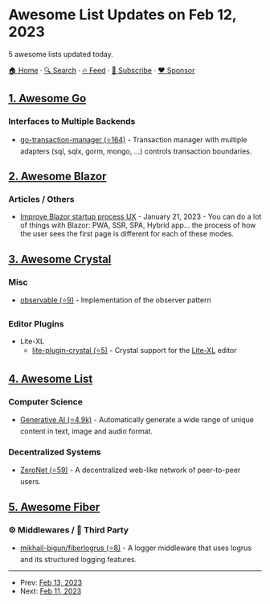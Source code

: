 # Awesome List Updates on Feb 12, 2023

5 awesome lists updated today.

[🏠 Home](/README.md) · [🔍 Search](https://www.trackawesomelist.com/search/) · [🔥 Feed](https://www.trackawesomelist.com/rss.xml) · [📮 Subscribe](https://trackawesomelist.us17.list-manage.com/subscribe?u=d2f0117aa829c83a63ec63c2f&id=36a103854c) · [❤️  Sponsor](https://github.com/sponsors/theowenyoung)



## [1. Awesome Go](/content/avelino/awesome-go/README.md)

### Interfaces to Multiple Backends

*   [go-transaction-manager (⭐164)](https://github.com/avito-tech/go-transaction-manager) - Transaction manager with multiple adapters (sql, sqlx, gorm, mongo, ...) controls transaction boundaries.

## [2. Awesome Blazor](/content/AdrienTorris/awesome-blazor/README.md)

### Articles / Others

*   [Improve Blazor startup process UX](https://ysmoradi.medium.com/improve-blazor-startup-process-ux-9461839e00ec) - January 21, 2023 - You can do a lot of things with Blazor: PWA, SSR, SPA, Hybrid app... the process of how the user sees the first page is different for each of these modes.

## [3. Awesome Crystal](/content/veelenga/awesome-crystal/README.md)

### Misc

*   [observable (⭐9)](https://github.com/TPei/observable) - Implementation of the observer pattern

### Editor Plugins

*   Lite-XL
    *   [lite-plugin-crystal (⭐5)](https://github.com/Tamnac/lite-plugin-crystal) - Crystal support for the [Lite-XL](https://lite-xl.com/en/) editor

## [4. Awesome List](/content/sindresorhus/awesome/README.md)

### Computer Science

*   [Generative AI (⭐4.9k)](https://github.com/steven2358/awesome-generative-ai#readme) - Automatically generate a wide range of unique content in text, image and audio format.

### Decentralized Systems

*   [ZeroNet (⭐59)](https://github.com/zolagonano/awesome-zeronet#readme) - A decentralized web-like network of peer-to-peer users.

## [5. Awesome Fiber](/content/gofiber/awesome-fiber/README.md)

### ⚙️ Middlewares / 🌱 Third Party

*   [mikhail-bigun/fiberlogrus (⭐8)](https://github.com/mikhail-bigun/fiberlogrus) - A logger middleware that uses logrus and its structured logging features.

---

- Prev: [Feb 13, 2023](/content/2023/02/13/README.md)
- Next: [Feb 11, 2023](/content/2023/02/11/README.md)